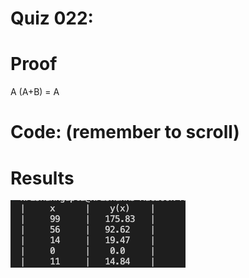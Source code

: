 # Quiz 022:

# Proof

A (A+B) = A

# Code: (remember to scroll)

# Results

![quiz022-results](./quiz022-results.png)
